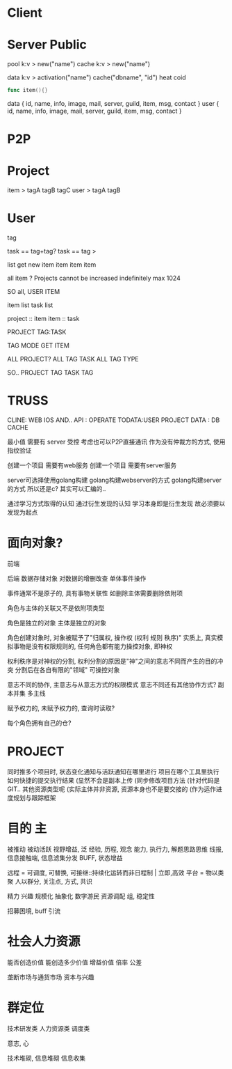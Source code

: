 # Client



# Server Public
pool k:v > new("name")
cache k:v > new("name")

data k:v > activation("name") cache("dbname", "id")
heat coid



```go
func item(){}
```


data { id, name, info, image, mail, server, guild, item, msg, contact }
user { id, name, info, image, mail, server, guild, item, msg, contact }


# P2P


# Project
item > tagA tagB tagC
user > tagA tagB

# User
tag

task == tag+tag?
task == tag  >

list get new
	item
	item
	item
	item

all item ?
Projects cannot be increased indefinitely
max 1024

SO
all, USER ITEM

item list
	task list

project :: item
item :: task

PROJECT
	TAG:TASK

TAG MODE GET ITEM

ALL PROJECT?
ALL TAG TASK
ALL TAG TYPE

SO.. 
PROJECT TAG
TASK TAG

# TRUSS
CLINE: WEB IOS AND..
API :  OPERATE
TODATA:USER PROJECT
DATA : DB CACHE

最小值 需要有 server 受控
考虑也可以P2P直接通讯
作为没有仲裁方的方式, 使用指纹验证

创建一个项目 需要有web服务
创建一个项目 需要有server服务

server可选择使用golang构建
golang构建webserver的方式
golang构建server的方式
所以还是c? 其实可以汇编的..

通过学习方式取得的认知
通过衍生发现的认知
学习本身即是衍生发现
故必须要以发现为起点

# 面向对象?

前端

后端
数据存储对象
对数据的增删改查
单体事件操作

事件通常不是原子的, 具有事物关联性
如删除主体需要删除依附项


角色与主体的关联又不是依附项类型

角色是独立的对象
主体是独立的对象

角色创建对象时, 对象被赋予了"归属权, 操作权 (权利 规则 秩序)"
实质上, 真实模拟事物是没有权限规则的, 任何角色都有能力操控对象, 即神权

权利秩序是对神权的分割, 权利分割的原因是"神"之间的意志不同而产生的目的冲突
分割后在各自有限的"领域" 可操控对象

意志不同的协作, 主意志与从意志方式的权限模式
意志不同还有其他协作方式?
	副本并集
	多主线

赋予权力的, 未赋予权力的,
查询时读取?

每个角色拥有自己的仓?

# PROJECT
同时推多个项目时, 状态变化通知与活跃通知在哪里进行
项目在哪个工具里执行
如何快捷的提交执行结果
(显然不会是副本上传
(同步修改项目方法
(针对代码是GIT.. 其他资源类型呢
(实际主体并非资源, 资源本身也不是要交接的
(作为运作进度规划与跟踪框架



# 目的 主
被推动 被动活跃
视野增益, 泛
经验, 历程, 观念
能力, 执行力, 解题思路思维
线报, 信息接触端, 信息滤集分发
BUFF, 状态增益

远程 = 可调度, 可替换, 可接继::持续化运转而非日程制 | 立即,高效
平台 = 物以类聚 人以群分, 关注点, 方式, 共识

精力 兴趣
规模化 抽象化
数字游民
资源调配
组, 稳定性

招募困境, buff
引流

# 社会人力资源
能否创造价值
能创造多少价值
增益价值
倍率
公差

垄断市场与通货市场
资本与兴趣


# 群定位
技术研发类
人力资源类
调度类

意志, 心

技术堆砌, 信息堆砌 信息收集













